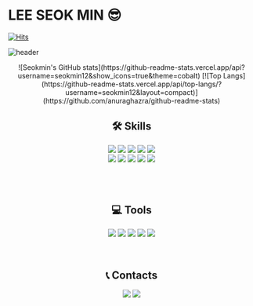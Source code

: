 # LEE SEOK MIN 😎
[![Hits](https://hits.seeyoufarm.com/api/count/incr/badge.svg?url=https%3A%2F%2Fgithub.com%2Fgjbae1212%2Fseokmin12&count_bg=%23DEBA9D&title_bg=%239E7777&icon=apple.svg&icon_color=%23E7E7E7&title=hits&edge_flat=false)](https://hits.seeyoufarm.com)

![header](https://capsule-render.vercel.app/api?type=Waving&color=gradient&height=300&section=header&text=Lee%20Seokmin&fontSize=90&animation=twinkling)

<div align="center">
  ![Seokmin's GitHub stats](https://github-readme-stats.vercel.app/api?username=seokmin12&show_icons=true&theme=cobalt)
  [![Top Langs](https://github-readme-stats.vercel.app/api/top-langs/?username=seokmin12&layout=compact)](https://github.com/anuraghazra/github-readme-stats)
</div>

<h2 align="center">🛠 Skills</h2>
<div align="center">
  <img src="https://img.shields.io/badge/Python-3766AB?style=flat-square&logo=Python&logoColor=white"/></a>
  <img src="https://img.shields.io/badge/HTML5-E34F26?style=flat-square&logo=HTML5&logoColor=white"/></a>
  <img src="https://img.shields.io/badge/CSS3-1572B6?style=flat-square&logo=CSS3&logoColor=white"/></a>
  <img src="https://img.shields.io/badge/JavaScript-F7DF1E?style=flat-square&logo=JavaScript&logoColor=white"/></a>
  <img src="https://img.shields.io/badge/MySQL-4479A1?style=flat-square&logo=MySQL&logoColor=white"/></a>
  <br/>
  <img src="https://img.shields.io/badge/Swift-F05138?style=flat-square&logo=Swift&logoColor=white"/></a>
  <img src="https://img.shields.io/badge/Node.js-339933?style=flat-square&logo=Node.js&logoColor=white"/></a>
  <img src="https://img.shields.io/badge/React-61DAFB?style=flat-square&logo=React&logoColor=white"/></a>
  <img src="https://img.shields.io/badge/PHP-777BB4?style=flat-square&logo=PHP&logoColor=white"/></a>
  <img src="https://img.shields.io/badge/TensorFlow-FF6F00?style=flat-square&logo=TensorFlow&logoColor=white"/></a>
</div>
<br/>
<br/>
<br/>

<h2 align="center">💻 Tools</h2>
<div align="center">
  <a href="https://us-east-2.console.aws.amazon.com/console/home?nc2=h_ct&region=us-east-2&src=header-signin#" target="_blank"><img src="https://img.shields.io/badge/Amazon-AWS-232F3E?style=flat-square&logo=Amazon-AWS&logoColor=white"/></a>
  <a href="https://www.apple.com/kr/" target="_blank"><img src="https://img.shields.io/badge/Apple-000000?style=flat-square&logo=Apple&logoColor=white"/></a>
  <img src="https://img.shields.io/badge/Google-Chrome-4285F4?style=flat-square&logo=Google-Chrome&logoColor=white"/></a>
  <img src="https://img.shields.io/badge/Windows-0078D6?style=flat-square&logo=Windows&logoColor=white"/></a>
  <img src="https://img.shields.io/badge/Linux-FCC624?style=flat-square&logo=Linux&logoColor=white"/></a>
</div>
<br/>
<br/>

<h2 align="center">📞 Contacts</h2>
<div align="center">
  <a href="https://www.instagram.com/min_e_coder/" target="_blank"><img src="https://img.shields.io/badge/Instagram-E4405F?style=flat-square&logo=Instagram&logoColor=white"/></a>
  <a href="mailto:dltjrals13@naver.com"><img src="https://img.shields.io/badge/Naver-03C75A?style=flat-square&logo=Naver&logoColor=white"/></a>
</div>

